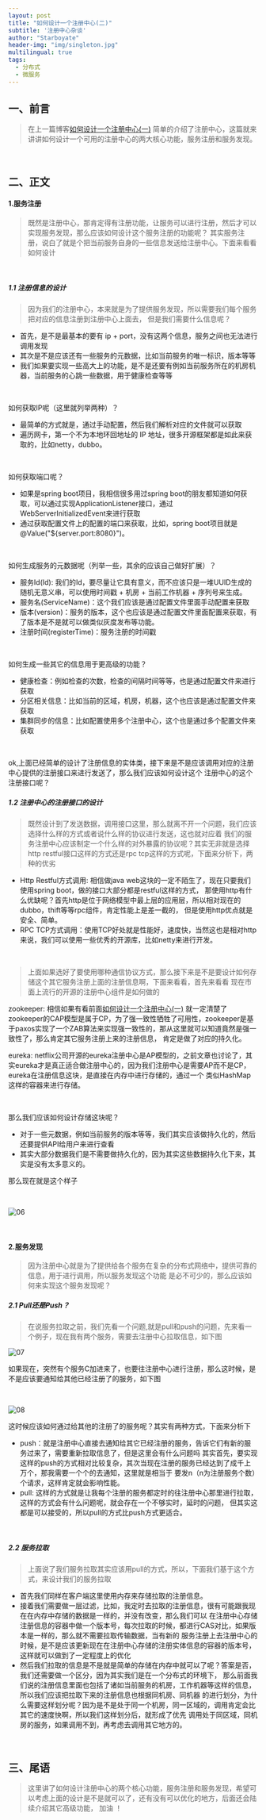 ```yaml
---
layout: post
title: "如何设计一个注册中心(二)"
subtitle: '注册中心杂谈'
author: "Starboyate"
header-img: "img/singleton.jpg"
multilingual: true
tags:
  - 分布式
  - 微服务
---
```


## 一、前言
> 在上一篇博客[如何设计一个注册中心(一)](http://starboyate.com/2019/07/05/%E5%A6%82%E4%BD%95%E8%AE%BE%E8%AE%A1%E4%B8%80%E4%B8%AA%E6%B3%A8%E5%86%8C%E4%B8%AD%E5%BF%83(%E4%B8%80)/)
简单的介绍了注册中心，这篇就来讲讲如何设计一个可用的注册中心的两大核心功能，服务注册和服务发现。

<br/>

## 二、正文
#### 1.服务注册
> 既然是注册中心，那肯定得有注册功能，让服务可以进行注册，然后才可以实现服务发现，那么应该如何设计这个服务注册的功能呢？
其实服务注册，说白了就是个把当前服务自身的一些信息发送给注册中心。下面来看看如何设计

<br/>

##### 1.1 注册信息的设计
> 因为我们的注册中心，本来就是为了提供服务发现，所以需要我们每个服务把对应的信息注册到注册中心上面去，
但是我们需要什么信息呢？

- 首先，是不是最基本的要有 ip + port，没有这两个信息，服务之间也无法进行调用发现
- 其次是不是应该还有一些服务的元数据，比如当前服务的唯一标识，版本等等
- 我们如果要实现一些高大上的功能，是不是还要有例如当前服务所在的机房机器，当前服务的心跳一些数据，用于健康检查等等

<br/>

如何获取IP呢（这里就列举两种）？
- 最简单的方式就是，通过手动配置，然后我们解析对应的文件就可以获取
- 遍历网卡，第一个不为本地环回地址的 IP 地址，很多开源框架都是如此来获取的，比如netty，dubbo。

<br/>

如何获取端口呢？
- 如果是spring boot项目，我相信很多用过spring boot的朋友都知道如何获取，可以通过实现ApplicationListener接口，通过WebServerInitializedEvent来进行获取
- 通过获取配置文件上的配置的端口来获取，比如，spring boot项目就是@Value("${server.port:8080}")。

<br/>

如何生成服务的元数据呢（列举一些，其余的应该自己做好扩展）？
- 服务Id(Id): 我们的Id，要尽量让它具有意义，而不应该只是一堆UUID生成的随机无意义串，可以使用时间戳 + 机房 + 当前工作机器 + 序列号来生成。
- 服务名(ServiceName)：这个我们应该是通过配置文件里面手动配置来获取
- 版本(version)：服务的版本，这个也应该是通过配置文件里面配置来获取，有了版本是不是就可以做类似灰度发布等功能。
- 注册时间(registerTime)：服务注册的时间戳

<br/>

如何生成一些其它的信息用于更高级的功能？
- 健康检查：例如检查的次数，检查的间隔时间等等，也是通过配置文件来进行获取
- 分区相关信息：比如当前的区域，机房，机器，这个也应该是通过配置文件来获取
- 集群同步的信息：比如配置使用多个注册中心，这个也是通过多个配置文件来获取

<br/>

ok,上面已经简单的设计了注册信息的实体类，接下来是不是应该调用对应的注册中心提供的注册接口来进行发送了，那么我们应该如何设计这个
注册中心的这个注册接口呢？

##### 1.2 注册中心的注册接口的设计
> 既然设计到了发送数据，调用接口这里，那么就离不开一个问题，我们应该选择什么样的方式或者说什么样的协议进行发送，这也就对应着
我们的服务注册中心应该制定一个什么样的对外暴露的协议呢？其实无非就是选择http restful接口这样的方式还是rpc tcp这样的方式呢，下面来分析下，两种的优劣

- Http Restful方式调用: 相信做java web这块的一定不陌生了，现在只要我们使用spring boot，做的接口大部分都是restful这样的方式，
那使用http有什么优缺呢？首先http是位于网络模型中最上层的应用层，所以相对现在的dubbo，thift等等rpc组件，肯定性能上是差一截的，
但是使用http优点就是安全、简单。
- RPC TCP方式调用：使用TCP好处就是性能好，速度快，当然这也是相对http来说，我们可以使用一些优秀的开源库，比如netty来进行开发。

<br/>

> 上面如果选好了要使用哪种通信协议方式，那么接下来是不是要设计如何存储这个其它服务注册上面的注册信息啊，下面来看看，首先来看看
现在市面上流行的开源的注册中心组件是如何做的

zookeeper: 相信如果有看前面[如何设计一个注册中心(一)](http://starboyate.com/2019/07/05/%E5%A6%82%E4%BD%95%E8%AE%BE%E8%AE%A1%E4%B8%80%E4%B8%AA%E6%B3%A8%E5%86%8C%E4%B8%AD%E5%BF%83(%E4%B8%80)/)
就一定清楚了zookeeper的CAP模型是属于CP，为了强一致性牺牲了可用性，zookeeper是基于paxos实现了一个ZAB算法来实现强一致性的，那从这里就可以知道竟然是强一致性了，那么肯定其它服务注册上来的注册信息，
肯定是做了对应的持久化。

eureka: netflix公司开源的eureka注册中心是AP模型的，之前文章也讨论了，其实eureka才是真正适合做注册中心的，因为我们注册中心是需要AP而不是CP，eureka在注册信息这块，是直接在内存中进行存储的，通过一个
类似HashMap这样的容器来进行存储。

<br/>


那么我们应该如何设计存储这块呢？
- 对于一些元数据，例如当前服务的版本等等，我们其实应该做持久化的，然后还要提供API给用户来进行查看
- 其实大部分数据我们是不需要做持久化的，因为其实这些数据持久化下来，其实是没有太多意义的。


那么现在就是这个样子

<br/>

![06](/img/register-06.png)

<br/>

#### 2.服务发现
> 因为注册中心就是为了提供给各个服务在复杂的分布式网络中，提供可靠的信息，用于进行调用，所以服务发现这个功能
是必不可少的，那么应该如何来实现这个服务发现呢？

##### 2.1 Pull还是Push？
> 在说服务拉取之前，我们先看一个问题,就是pull和push的问题，先来看一个例子，现在我有两个服务，需要去注册中心拉取信息，如下图

![07](/img/register-07.png)

如果现在，突然有个服务C加进来了，也要往注册中心进行注册，那么这时候，是不是应该要通知给其他已经注册了的服务，如下图

<br/>

![08](/img/register-08.png)

这时候应该如何通过给其他的注册了的服务呢？其实有两种方式，下面来分析下
- push：就是注册中心直接去通知给其它已经注册的服务，告诉它们有新的服务过来了，需要重新拉取信息了，但是这里会有什么问题吗
其实首先，要实现这样的push的方式相对比较复杂，其次当现在注册的服务已经达到了成千上万个，那我需要一个个的去通知，这里就是相当于
要发n（n为注册服务个数）个请求，这样肯定就会影响性能。
- pull: 这样的方式就是让我每个注册的服务都定时的往注册中心那里进行拉取，这样的方式会有什么问题呢，就会存在一个不够实时，延时的问题，
但其实这都是可以接受的，所以pull的方式比push方式更适合。

<br/>

##### 2.2 服务拉取
> 上面说了我们服务拉取其实应该用pull的方式，所以，下面我们基于这个方式，来设计我们的服务拉取


- 首先我们同样在客户端这里使用内存来存储拉取的注册信息。
- 接着我们需要做一层过滤，比如，我定时去拉取的注册信息，很有可能跟我现在在内存中存储的数据是一样的，并没有改变，那么我们可以
在注册中心存储注册信息的容器中做一个版本号，每次拉取的时候，都进行CAS对比，如果版本是一样的，那么就不需要拉取传输数据，当有新的
服务注册上去注册中心的时候，是不是应该更新现在在注册中心存储的注册实体信息的容器的版本号，这样就可以做到了一定程度上的优化
- 然后我们拉取的信息是不是就是简单的存储在内存中就可以了呢？答案是否，我们还需要做一个区分，因为其实我们是在一个分布式的环境下，
那么前面我们说的注册信息里面也包括了诸如当前服务的机房，工作机器等这样的信息，所以我们应该把拉取下来的注册信息也根据同机房、同机器
的进行划分，为什么需要这样划分呢？因为是不是处于同一个机房，同一区域的，调用肯定会比其它的速度快啊，所以我们这样划分后，就形成了优先
调用处于同区域，同机房的服务，如果调用不到，再考虑去调用其它地方的。

<br/>

## 三、尾语
> 这里讲了如何设计注册中心的两个核心功能，服务注册和服务发现，希望可以考虑上面的设计是不是就可以了，还有没有可以优化的地方，后面还会陆续介绍其它高级功能，
加油 ！







